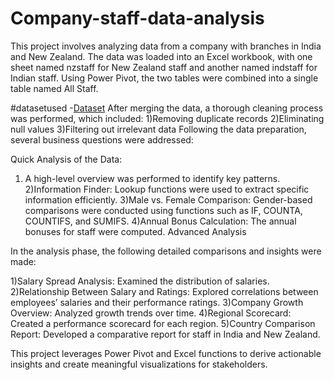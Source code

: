 # Company-staff-data-analysis
This project involves analyzing data from a company with branches in India and New Zealand. The data was loaded into an Excel workbook, with one sheet named nzstaff for New Zealand staff and another named indstaff for Indian staff.
Using Power Pivot, the two tables were combined into a single table named All Staff.

#datasetused
-<a href="https://github.com/Venkat-Shakamudi/Company-staff-data-analysis/blob/main/Project1.xlsx">Dataset</a>
 After merging the data, a thorough cleaning process was performed, which included:
1)Removing duplicate records
2)Eliminating null values
3)Filtering out irrelevant data
Following the data preparation, several business questions were addressed:

Quick Analysis of the Data:
1) A high-level overview was performed to identify key patterns.
2)Information Finder: Lookup functions were used to extract specific information efficiently.
3)Male vs. Female Comparison: Gender-based comparisons were conducted using functions such as IF, COUNTA, COUNTIFS, and SUMIFS.
4)Annual Bonus Calculation: The annual bonuses for staff were computed.
Advanced Analysis

In the analysis phase, the following detailed comparisons and insights were made:

1)Salary Spread Analysis: Examined the distribution of salaries.
2)Relationship Between Salary and Ratings: Explored correlations between employees’ salaries and their performance ratings.
3)Company Growth Overview: Analyzed growth trends over time.
4)Regional Scorecard: Created a performance scorecard for each region.
5)Country Comparison Report: Developed a comparative report for staff in India and New Zealand.

This project leverages Power Pivot and Excel functions to derive actionable insights and create meaningful visualizations for stakeholders.


